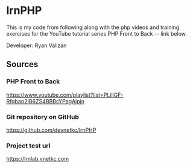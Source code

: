 # lrnPHP
This is my code from following along with the php videos and training exercises for the YouTube tutorial series PHP Front to Back -- link below.

Developer: Ryan Valizan


## Sources
### PHP Front to Back
<https://www.youtube.com/playlist?list=PLillGF-Rfqbap2IB6ZS4BBBcYPagAjpjn>

### Git repository on GitHub
<https://github.com/devnetkc/lrnPHP>

### Project test url
<https://lrnlab.vnetkc.com>